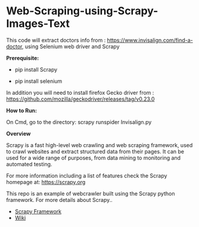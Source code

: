 # Web-Scraping-using-Scrapy-Images-Text
This code will extract doctors info from : https://www.invisalign.com/find-a-doctor, using Selenium web driver and Scrapy

**Prerequisite:**

* pip install Scrapy

* pip install selenium

In addition you will need to install firefox Gecko driver from : https://github.com/mozilla/geckodriver/releases/tag/v0.23.0

 **How to Run:**
 
 On Cmd, go to the directory:
 scrapy runspider Invisalign.py


**Overview**

Scrapy is a fast high-level web crawling and web scraping framework, used to crawl websites and extract structured data from their pages. It can be used for a wide range of purposes, from data mining to monitoring and automated testing.

For more information including a list of features check the Scrapy homepage at: https://scrapy.org

This repo is an example of webcrawler built using the Scrapy python framework.  For more details about Scrapy..

 - [Scrapy Framework](https://github.com/scrapy/scrapy/)
 - [Wiki](https://github.com/scrapy/scrapy/wiki)
 
 
 



